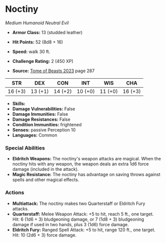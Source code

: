 # Noctiny

*Medium* *Humanoid* *Neutral Evil*

- **Armor Class:** 13 (studded leather)
- **Hit Points:** 52 (8d8 + 16)
- **Speed:** walk 30 ft.

- **Challenge Rating:** 2 (450 XP)
- **Source:** [Tome of Beasts 2023](https://koboldpress.com/kpstore/product/tome-of-beasts-1-2023-edition/) page 287

| STR | DEX | CON | INT | WIS | CHA |
| --- | --- | --- | --- | --- | --- |
| 16 (+3) | 13 (+1) | 14 (+2) | 10 (+0) | 11 (+0) | 16 (+3) |

- **Skills:** 
- **Damage Vulnerabilities:** False
- **Damage Immunities:** False
- **Damage Resistances:** False
- **Condition Immunities:** frightened
- **Senses:** passive Perception 10
- **Languages:** Common

### Special Abilities

- **Eldritch Weapons:** The noctiny's weapon attacks are magical. When the noctiny hits with any weapon, the weapon deals an extra 1d6 force damage (included in the attack).
- **Magic Resistance:** The noctiny has advantage on saving throws against spells and other magical effects.

### Actions

- **Multiattack:** The noctiny makes two Quarterstaff or Eldritch Fury attacks.
- **Quarterstaff:** Melee Weapon Attack: +5 to hit, reach 5 ft., one target. Hit: 6 (1d6 + 3) bludgeoning damage, or 7 (1d8 + 3) bludgeoning damage if used in two hands, plus 3 (1d6) force damage.
- **Eldritch Fury:** Ranged Spell Attack: +5 to hit, range 120 ft., one target. Hit: 10 (2d6 + 3) force damage.
